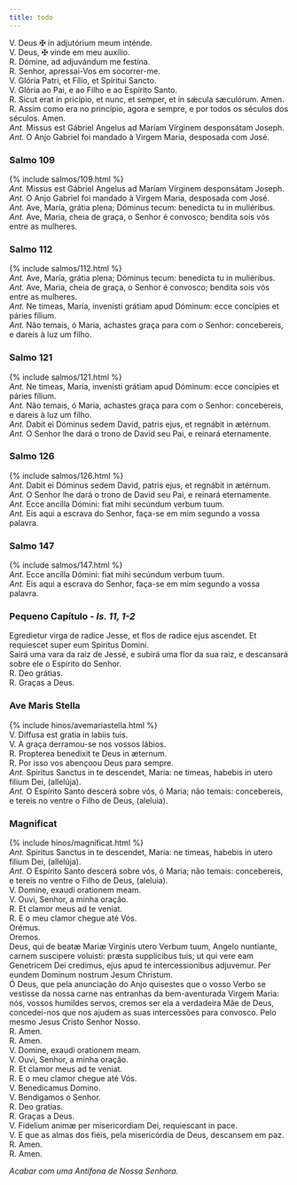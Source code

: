 ```yaml
---
title: todo
---
```

<div class="container-fluid">
<div class="row">
<div class="text-justify">
V. Deus <span class="text-danger">&#10016;</span> in adjutórium meum inténde.
</div>
<div class="text-justify">
V. Deus, <span class="text-danger">&#10016;</span> vinde em meu auxílio.
</div>
<div class="text-justify">
<span class="text-danger">R.</span> Dómine, ad adjuvándum me festína.
</div>
<div class="text-justify">
<span class="text-danger">R.</span> Senhor, apressai-Vos em socorrer-me.
</div>
<div class="text-justify">
        V. Glória Patri, et Fílio, et Spíritui Sancto.
        </div>
        <div class="text-justify">
        V. Glória ao Pai, e ao Filho e ao Espírito Santo.
        </div>
        <div class="text-justify">
        <span class="text-danger">R.</span> Sicut erat in pricípio, et nunc, et semper, et in sǽcula sæculórum. Amen.
        </div>
        <div class="text-justify">
        <span class="text-danger">R.</span> Assim como era no princípio, agora e sempre, e por todos os séculos dos séculos. Amen.
</div>
<div class="text-justify">
<em>Ant.</em> Missus est Gábriel Angelus ad Maríam Vírginem desponsátam Joseph.
</div>
<div class="text-justify">
<em>Ant.</em> O Anjo Gabriel foi mandado à Virgem Maria, desposada com José.
</div>
</div>
</div>

<h3 class="text-center" id="item-19-1">Salmo 109</h3>

<div class="container-fluid">
    <div class="row">
{% include salmos/109.html %}
</div>
</div>

<div class="container-fluid">
<div class="row">
<div class="text-justify">
<em>Ant.</em> Missus est Gábriel Angelus ad Maríam Vírginem desponsátam Joseph.
</div>
<div class="text-justify">
<em>Ant.</em> O Anjo Gabriel foi mandado à Virgem Maria, desposada com José.
</div>
</div>
</div>

<div class="container-fluid">
<div class="row">
<div class="text-justify">
<em>Ant.</em> Ave, María, grátia plena; Dóminus tecum: benedícta tu in muliéribus.
</div>
<div class="text-justify">
<em>Ant.</em> Ave, Maria, cheia de graça, o Senhor é convosco; bendita sois vós entre as mulheres.
</div>
</div>
</div>

<h3 class="text-center" id="item-19-2">Salmo 112</h3>
<div class="container-fluid">
    <div class="row">
{% include salmos/112.html %}
    </div>
</div>

<div class="container-fluid">
<div class="row">
<div class="text-justify">
<em>Ant.</em> Ave, María, grátia plena; Dóminus tecum: benedícta tu in muliéribus.
</div>
<div class="text-justify">
<em>Ant.</em> Ave, Maria, cheia de graça, o Senhor é convosco; bendita sois vós entre as mulheres.
</div>
</div>
</div>

<div class="container-fluid">
<div class="row">
<div class="text-justify">
<em>Ant.</em> Ne timeas, María, invenísti grátiam apud Dóminum: ecce concípies et páries fílium.
</div>
<div class="text-justify">
<em>Ant.</em> Não temais, ó Maria, achastes graça para com o Senhor: concebereis, e dareis à luz um filho.
</div>
</div>
</div>

<h3 class="text-center" id="item-19-3">Salmo 121</h3>

<div class="container-fluid">
    <div class="row">
{% include salmos/121.html %}
    </div>
</div>

<div class="container-fluid">
<div class="row">
<div class="text-justify">
<em>Ant.</em> Ne timeas, María, invenísti grátiam apud Dóminum: ecce concípies et páries fílium.
</div>
<div class="text-justify">
<em>Ant.</em> Não temais, ó Maria, achastes graça para com o Senhor: concebereis, e dareis à luz um filho.
</div>
</div>
</div>

<div class="container-fluid">
<div class="row">
<div class="text-justify">
<em>Ant.</em> Dabit ei Dóminus sedem David, patris ejus, et regnábit in ætérnum.
</div>
<div class="text-justify">
<em>Ant.</em> O Senhor lhe dará o trono de David seu Pai, e reinará eternamente.
</div>
</div>
</div>

<h3 class="text-center" id="item-19-4">Salmo 126</h3>

<div class="container-fluid">
    <div class="row">
{% include salmos/126.html %}
    </div>
  </div>
<div class="container-fluid">
<div class="row">
<div class="text-justify">
<em>Ant.</em> Dabit ei Dóminus sedem David, patris ejus, et regnábit in ætérnum.
</div>
<div class="text-justify">
<em>Ant.</em> O Senhor lhe dará o trono de David seu Pai, e reinará eternamente.
</div>
</div>
</div>

<div class="container-fluid">
<div class="row">
<div class="text-justify">
<em>Ant.</em> Ecce ancílla Dómini: fiat mihi secúndum verbum tuum.
</div>
<div class="text-justify">
<em>Ant.</em> Eis aqui a escrava do Senhor, faça-se em mim segundo a vossa palavra.
</div>
</div>
</div>

<h3 class="text-center" id="item-19-5">Salmo 147</h3>

<div class="container-fluid">
    <div class="row">
{% include salmos/147.html %}
    </div>
</div>

<div class="container-fluid">
<div class="row">
<div class="text-justify">
<em>Ant.</em> Ecce ancílla Dómini: fiat mihi secúndum verbum tuum.
</div>
<div class="text-justify">
<em>Ant.</em> Eis aqui a escrava do Senhor, faça-se em mim segundo a vossa palavra.
</div>
</div>
</div>

<h3 class="text-center" id="item-19-6">Pequeno Capítulo - <em>Is. 11, 1-2</em></h3>
<div class="container-fluid">
<div class="row">
<div class="dropcap text-justify">Egredietur virga de radice Jesse, et flos de radice ejus ascendet. Et requiescet super eum Spiritus Domini.

</div>
<div class="dropcap text-justify">Sairá uma vara da raiz de Jessé, e subirá uma flor da sua raiz, e descansará sobre ele o Espírito do Senhor.
</div>
<div class="text-justify">
<span class="text-danger">R.</span> Deo grátias.
</div>
<div class="text-justify">
<span class="text-danger">R.</span> Graças a Deus.
</div>
</div>
</div>

<h3 class="text-center" id="item-19-7">Ave Maris Stella</h3>

<div class="container-fluid">
    <div class="row">
    {% include hinos/avemariastella.html %}
    </div>
    </div>

<div class="container-fluid">
<div class="row">
<div class="text-justify">
V. Diffusa est gratia in labiis tuis.
</div>
<div class="text-justify">
V. A graça derramou-se nos vossos lábios.
</div>
<div class="text-justify">
<span class="text-danger">R.</span> Propterea benedixit te Deus in æternum.
</div>
<div class="text-justify">
<span class="text-danger">R.</span> Por isso vos abençoou Deus para sempre.
</div>
<div class="text-justify">
<em>Ant.</em> Spiritus Sanctus in te descendet, Maria: ne timeas, habebis in utero filium Dei, (allelúja).
</div>
<div class="text-justify">
<em>Ant.</em> O Espírito Santo descerá sobre vós, ó Maria; não temais: concebereis, e tereis no ventre o Filho de Deus, (aleluia).
</div>
</div>
</div>

<h3 class="text-center" id="item-19-8">Magnificat</h3>

<div class="container-fluid">
    <div class="row">
    {% include hinos/magnificat.html %}
    </div>
    </div>
    
<div class="container-fluid">
<div class="row">
<div class="text-justify">
<em>Ant.</em> Spiritus Sanctus in te descendet, Maria: ne timeas, habebis in utero filium Dei, (allelúja).
</div>
<div class="text-justify">
<em>Ant.</em> O Espírito Santo descerá sobre vós, ó Maria; não temais: concebereis, e tereis no ventre o Filho de Deus, (aleluia).
</div>
<div class="text-justify">
V. Domine, exaudi orationem meam.
</div>
<div class="text-justify">
V. Ouvi, Senhor, a minha oração.
</div>
<div class="text-justify">
<span class="text-danger">R.</span> Et clamor meus ad te veniat.
</div>
<div class="text-justify">
<span class="text-danger">R.</span> E o meu clamor chegue até Vós.
</div>
<div class="text-danger text-center"> Orémus. </div>
<div class="text-danger text-center"> Oremos. </div>
<div class="dropcap text-justify">Deus, qui de beatæ Mariæ Virginis utero Verbum tuum, Angelo nuntiante, carnem suscipere voluisti: præsta supplicibus tuis; ut qui vere eam Genetricem Dei credimus, ejus apud te intercessionibus adjuvemur. Per eundem Dominum nostrum Jesum Christum.
</div>
<div class="dropcap text-justify">Ó Deus, que pela anunciação do Anjo quisestes que o vosso Verbo se vestisse da nossa carne nas entranhas da bem-aventurada Virgem Maria: nós, vossos humildes servos, cremos ser ela a verdadeira Mãe de Deus, concedei-nos que nos ajudem as suas intercessões para convosco. Pelo mesmo Jesus Cristo Senhor Nosso.
</div>
<div class="text-justify">
<span class="text-danger">R.</span> Amen.
</div>
<div class="text-justify">
<span class="text-danger">R.</span> Amen.
</div>
<div class="text-justify">
V. Domine, exaudi orationem meam.
</div>
<div class="text-justify">
V. Ouvi, Senhor, a minha oração.
</div>
<div class="text-justify">
<span class="text-danger">R.</span> Et clamor meus ad te veniat.
</div>
<div class="text-justify">
<span class="text-danger">R.</span> E o meu clamor chegue até Vós.
</div>
<div class="text-justify">
V. Benedicamus Domino.
</div>
<div class="text-justify">
V. Bendigamos o Senhor.
</div>
<div class="text-justify">
<span class="text-danger">R.</span> Deo gratias.
</div>
<div class="text-justify">
<span class="text-danger">R.</span> Graças a Deus.
</div>
<div class="text-justify">
V. Fidelium animæ per misericordiam Dei, requiescant in pace.
</div>
<div class="text-justify">
V. E que as almas dos fiéis, pela misericórdia de Deus, descansem em paz.
</div>
<div class="text-justify">
<span class="text-danger">R.</span> Amen.
</div>
<div class="text-justify">
<span class="text-danger">R.</span> Amen.
</div>
</div>
</div>

<em>Acabar com uma Antífona de Nossa Senhora.</em>
